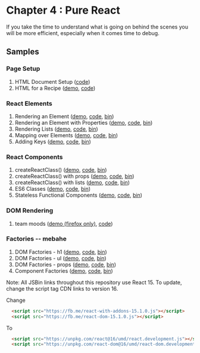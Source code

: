 Chapter 4 : Pure React
==================
If you take the time to understand what is going on behind the scenes you will be more efficient, especially when
it comes time to debug.

Samples
--------

### Page Setup

  1. HTML Document Setup ([code](https://github.com/MoonHighway/learning-react/blob/update-localize-samples/chapter-04/01-page-setup/01-page-setup.html))
  2. HTML for a Recipe ([demo](http://rawgit.com/MoonHighway/learning-react/update-localize-samples/chapter-04/01-page-setup/02-baked-salmon.html),
[code](https://github.com/MoonHighway/learning-react/blob/update-localize-samples/update-localize-samples/chapter-04/01-page-setup/02-baked-salmon))

### React Elements

  1. Rendering an Element ([demo](https://rawgit.com/MoonHighway/learning-react/update-localize-samples/chapter-04/02-react-elements/01-elements.html), [code](https://github.com/MoonHighway/learning-react/blob/update-localize-samples/chapter-04/02-react-elements/01-elements.html), [bin](http://jsbin.com/fumiyu/1/edit?js,output))
  2. Rendering an Element with Properties ([demo](https://rawgit.com/MoonHighway/learning-react/update-localize-samples/chapter-04/02-react-elements/02-elements.html), [code](https://github.com/MoonHighway/learning-react/blob/update-localize-samples/chapter-04/02-react-elements/02-elements.html), [bin](http://jsbin.com/fumiyu/2/edit?js,output))
  3. Rendering Lists ([demo](https://rawgit.com/MoonHighway/learning-react/update-localize-samples/chapter-04/02-react-elements/03-elements.html), [code](https://github.com/MoonHighway/learning-react/blob/update-localize-samples/chapter-04/02-react-elements/03-elements.html), [bin](http://jsbin.com/fumiyu/3/edit?js,output))
  4. Mapping over Elements ([demo](https://rawgit.com/MoonHighway/learning-react/update-localize-samples/chapter-04/02-react-elements/04-elements.html), [code](https://github.com/MoonHighway/learning-react/blob/update-localize-samples/chapter-04/02-react-elements/04-elements.html), [bin](http://jsbin.com/fumiyu/4/edit?js,output))
  5. Adding Keys ([demo](https://rawgit.com/MoonHighway/learning-react/update-localize-samples/chapter-04/02-react-elements/05-elements.html), [code](https://github.com/MoonHighway/learning-react/blob/update-localize-samples/chapter-04/02-react-elements/05-elements.html), [bin](http://jsbin.com/fumiyu/5/edit?js,output))

### React Components

  1. createReactClass() ([demo](https://rawgit.com/MoonHighway/learning-react/update-localize-samples/chapter-04/03-react-components/01-components.html), [code](https://github.com/MoonHighway/learning-react/blob/update-localize-samples/chapter-04/03-react-components/01-components.html), [bin](http://jsbin.com/cezotew/1/edit?js,output))
  2. createReactClass() with props ([demo](https://rawgit.com/MoonHighway/learning-react/update-localize-samples/chapter-04/03-react-components/02-components.html), [code](https://github.com/MoonHighway/learning-react/blob/update-localize-samples/chapter-04/03-react-components/02-components.html), [bin](http://jsbin.com/cezotew/2/edit?js,output))
  3. createReactClass() with lists ([demo](https://rawgit.com/MoonHighway/learning-react/update-localize-samples/chapter-04/03-react-components/03-components.html), [code](https://github.com/MoonHighway/learning-react/blob/update-localize-samples/chapter-04/03-react-components/03-components.html), [bin](http://jsbin.com/cezotew/3/edit?js,output))
  4. ES6 Classes ([demo](https://rawgit.com/MoonHighway/learning-react/update-localize-samples/chapter-04/03-react-components/04-components.html), [code](https://github.com/MoonHighway/learning-react/blob/update-localize-samples/chapter-04/03-react-components/04-components.html), [bin](http://jsbin.com/cezotew/4/edit?js,output))
  5. Stateless Functional Components ([demo](https://rawgit.com/MoonHighway/learning-react/update-localize-samples/chapter-04/03-react-components/05-components.html), [code](https://github.com/MoonHighway/learning-react/blob/update-localize-samples/chapter-04/03-react-components/05-components.html), [bin](http://jsbin.com/cezotew/5/edit?js,output))

### DOM Rendering

  1. team moods ([demo (firefox only)](http://rawgit.com/MoonHighway/learning-react/update-localize-samples/chapter-04/04-dom-rendering-moods/DOM-rendering-moods.html),
[code](https://github.com/MoonHighway/learning-react/blob/update-localize-samples/chapter-04/04-dom-rendering-moods/DOM-rendering-moods.js))

### Factories -- mebahe

  1. DOM Factories - h1 ([demo](https://rawgit.com/MoonHighway/learning-react/update-localize-samples/chapter-04/05-factories/01-factories.html), [code](https://github.com/MoonHighway/learning-react/blob/update-localize-samples/chapter-04/05-factories/01-factories.html), [bin](http://jsbin.com/mebahe/1/edit?js,output))
  2. DOM Factories - ul ([demo](https://rawgit.com/MoonHighway/learning-react/update-localize-samples/chapter-04/05-factories/02-factories.html), [code](https://github.com/MoonHighway/learning-react/blob/update-localize-samples/chapter-04/05-factories/02-factories.html), [bin](http://jsbin.com/mebahe/2/edit?js,output))
  3. DOM Factories - props ([demo](https://rawgit.com/MoonHighway/learning-react/update-localize-samples/chapter-04/05-factories/03-factories.html), [code](https://github.com/MoonHighway/learning-react/blob/update-localize-samples/chapter-04/05-factories/03-factories.html), [bin](http://jsbin.com/mebahe/3/edit?js,output))
  4. Component Factories ([demo](https://rawgit.com/MoonHighway/learning-react/update-localize-samples/chapter-04/05-factories/04-factories.html), [code](https://github.com/MoonHighway/learning-react/blob/update-localize-samples/chapter-04/05-factories/04-factories.html), [bin](http://jsbin.com/mebahe/4/edit?js,output))

  Note: All JSBin links throughout this repository use React 15. To update, change the script tag CDN links to version 16.

  Change

  ```html
    <script src="https://fb.me/react-with-addons-15.1.0.js"></script>
    <script src="https://fb.me/react-dom-15.1.0.js"></script>
  ```

  To

  ```html
    <script src="https://unpkg.com/react@16/umd/react.development.js"></script>
    <script src="https://unpkg.com/react-dom@16/umd/react-dom.development.js"></script>
